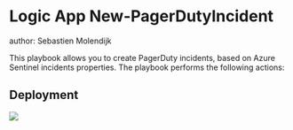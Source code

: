 # Logic App New-PagerDutyIncident

author: Sebastien Molendijk

This playbook allows you to create PagerDuty incidents, based on Azure Sentinel incidents properties.
The playbook performs the following actions:

## Deployment

<a href="https://portal.azure.com/#create/Microsoft.Template/uri/https%3A%2F%2Fraw.githubusercontent.com%2FSebmolendijk%2FSentinel-Snow%2Fmaster%2FPlaybooks%2FNew-SnowIncidentFromSentinel%2FNew-PagerDutyIncident.json" target="_blank">
    <img src="https://aka.ms/deploytoazurebutton"/>
</a>
